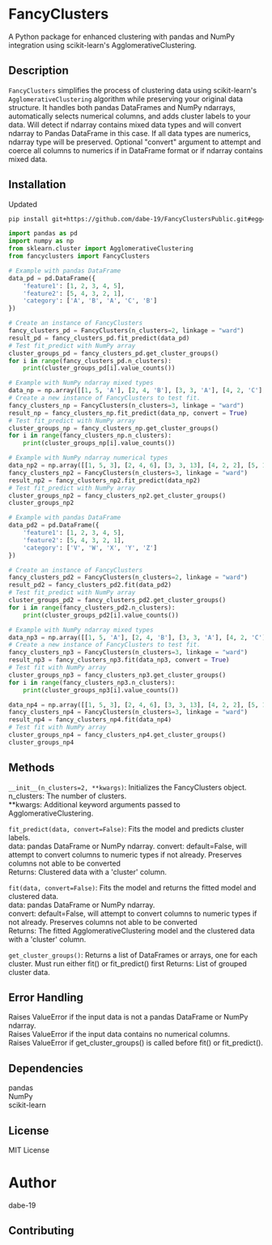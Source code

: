 # FancyClusters

A Python package for enhanced clustering with pandas and NumPy integration using scikit-learn's AgglomerativeClustering.

## Description

`FancyClusters` simplifies the process of clustering data using scikit-learn's `AgglomerativeClustering` algorithm while preserving your original data structure. It handles both pandas DataFrames and NumPy ndarrays, automatically selects numerical columns, and adds cluster labels to your data. Will detect if ndarray contains mixed data types and will convert ndarray to Pandas DataFrame in this case. If all data types are numerics, ndarray type will be preserved. Optional "convert" argument to attempt and coerce all columns to numerics if in DataFrame format or if ndarray contains mixed data.

## Installation
Updated
```bash
pip install git+https://github.com/dabe-19/FancyClustersPublic.git#egg=fancyclusters
```

```python
import pandas as pd
import numpy as np
from sklearn.cluster import AgglomerativeClustering
from fancyclusters import FancyClusters
```
```python
# Example with pandas DataFrame
data_pd = pd.DataFrame({
    'feature1': [1, 2, 3, 4, 5],
    'feature2': [5, 4, 3, 2, 1],
    'category': ['A', 'B', 'A', 'C', 'B']
})

# Create an instance of FancyClusters
fancy_clusters_pd = FancyClusters(n_clusters=2, linkage = "ward")
result_pd = fancy_clusters_pd.fit_predict(data_pd)
# Test fit_predict with NumPy array
cluster_groups_pd = fancy_clusters_pd.get_cluster_groups()
for i in range(fancy_clusters_pd.n_clusters):
    print(cluster_groups_pd[i].value_counts())
```

```python
# Example with NumPy ndarray mixed types
data_np = np.array([[1, 5, 'A'], [2, 4, 'B'], [3, 3, 'A'], [4, 2, 'C'], [5, 1, 'B']])
# Create a new instance of FancyClusters to test fit.
fancy_clusters_np = FancyClusters(n_clusters=3, linkage = "ward")
result_np = fancy_clusters_np.fit_predict(data_np, convert = True)
# Test fit_predict with NumPy array
cluster_groups_np = fancy_clusters_np.get_cluster_groups()
for i in range(fancy_clusters_np.n_clusters):
    print(cluster_groups_np[i].value_counts())
```

```python
# Example with NumPy ndarray numerical types
data_np2 = np.array([[1, 5, 3], [2, 4, 6], [3, 3, 13], [4, 2, 2], [5, 1, 5]])
fancy_clusters_np2 = FancyClusters(n_clusters=3, linkage = "ward")
result_np2 = fancy_clusters_np2.fit_predict(data_np2)
# Test fit_predict with NumPy array
cluster_groups_np2 = fancy_clusters_np2.get_cluster_groups()
cluster_groups_np2
```

```python
# Example with pandas DataFrame
data_pd2 = pd.DataFrame({
    'feature1': [1, 2, 3, 4, 5],
    'feature2': [5, 4, 3, 2, 1],
    'category': ['V', 'W', 'X', 'Y', 'Z']
})

# Create an instance of FancyClusters
fancy_clusters_pd2 = FancyClusters(n_clusters=2, linkage = "ward")
result_pd2 = fancy_clusters_pd2.fit(data_pd2)
# Test fit_predict with NumPy array
cluster_groups_pd2 = fancy_clusters_pd2.get_cluster_groups()
for i in range(fancy_clusters_pd2.n_clusters):
    print(cluster_groups_pd2[i].value_counts())
```
```python
# Example with NumPy ndarray mixed types
data_np3 = np.array([[1, 5, 'A'], [2, 4, 'B'], [3, 3, 'A'], [4, 2, 'C'], [5, 1, 'B']])
# Create a new instance of FancyClusters to test fit.
fancy_clusters_np3 = FancyClusters(n_clusters=3, linkage = "ward")
result_np3 = fancy_clusters_np3.fit(data_np3, convert = True)
# Test fit with NumPy array
cluster_groups_np3 = fancy_clusters_np3.get_cluster_groups()
for i in range(fancy_clusters_np3.n_clusters):
    print(cluster_groups_np3[i].value_counts())
```
```python
data_np4 = np.array([[1, 5, 3], [2, 4, 6], [3, 3, 13], [4, 2, 2], [5, 1, 5]])
fancy_clusters_np4 = FancyClusters(n_clusters=3, linkage = "ward")
result_np4 = fancy_clusters_np4.fit(data_np4)
# Test fit with NumPy array
cluster_groups_np4 = fancy_clusters_np4.get_cluster_groups()
cluster_groups_np4
```
## Methods
`__init__(n_clusters=2, **kwargs)`: Initializes the FancyClusters object.  
n_clusters: The number of clusters.  
**kwargs: Additional keyword arguments passed to AgglomerativeClustering.  
  
`fit_predict(data, convert=False)`: Fits the model and predicts cluster labels.  
data: pandas DataFrame or NumPy ndarray.
convert: default=False, will attempt to convert columns to numeric types if not already. Preserves columns not able to be converted  
Returns: Clustered data with a 'cluster' column.  
  
`fit(data, convert=False)`: Fits the model and returns the fitted model and clustered data.  
data: pandas DataFrame or NumPy ndarray.  
convert: default=False, will attempt to convert columns to numeric types if not already. Preserves columns not able to be converted  
Returns: The fitted AgglomerativeClustering model and the clustered data with a 'cluster' column.  
  
`get_cluster_groups()`: Returns a list of DataFrames or arrays, one for each cluster. Must run either fit() or fit_predict() first
Returns: List of grouped cluster data.  

## Error Handling
Raises ValueError if the input data is not a pandas DataFrame or NumPy ndarray.  
Raises ValueError if the input data contains no numerical columns.  
Raises ValueError if get_cluster_groups() is called before fit() or fit_predict().  

## Dependencies
pandas  
NumPy  
scikit-learn  

## License
MIT License

# Author
dabe-19

## Contributing


